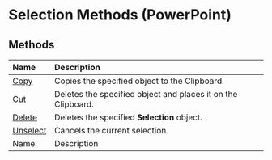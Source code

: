 
# Selection Methods (PowerPoint)

## Methods



|**Name**|**Description**|
|:-----|:-----|
| [Copy](954106da-a2a9-0c55-114a-5a79f578e0c4.md)|Copies the specified object to the Clipboard.|
| [Cut](305103ad-f4d1-8173-e331-17750587d865.md)|Deletes the specified object and places it on the Clipboard.|
| [Delete](879d15ca-97b4-cf44-27a0-7e15f6041b34.md)|Deletes the specified  **Selection** object.|
| [Unselect](376a6b26-e877-c50c-c4ce-82273afc1fb8.md)|Cancels the current selection.|
|Name|Description|
